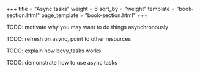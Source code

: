 +++
title = "Async tasks"
weight = 6
sort_by = "weight"
template = "book-section.html"
page_template = "book-section.html"
+++

TODO: motivate why you may want to do things asynchronously

TODO: refresh on async, point to other resources

TODO: explain how bevy_tasks works

TODO: demonstrate how to use async tasks
